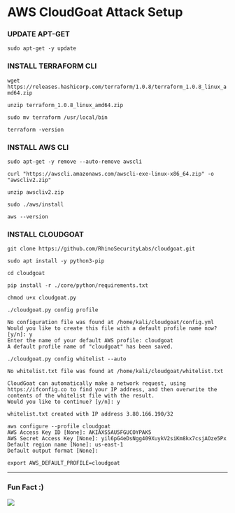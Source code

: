 # AWS CloudGoat Attack Setup

### UPDATE APT-GET

`sudo apt-get -y update`

### INSTALL TERRAFORM CLI

`wget https://releases.hashicorp.com/terraform/1.0.8/terraform_1.0.8_linux_amd64.zip`   

`unzip terraform_1.0.8_linux_amd64.zip `   

`sudo mv terraform /usr/local/bin`

`terraform -version`

### INSTALL AWS CLI

`sudo apt-get -y remove --auto-remove awscli`


`curl "https://awscli.amazonaws.com/awscli-exe-linux-x86_64.zip" -o "awscliv2.zip"`  

`unzip awscliv2.zip`  

`sudo ./aws/install`  

`aws --version`

### INSTALL CLOUDGOAT

`git clone https://github.com/RhinoSecurityLabs/cloudgoat.git`

`sudo apt install -y python3-pip`

`cd cloudgoat`

`pip install -r ./core/python/requirements.txt`

`chmod u+x cloudgoat.py`

`./cloudgoat.py config profile`

```
No configuration file was found at /home/kali/cloudgoat/config.yml
Would you like to create this file with a default profile name now? [y/n]: y
Enter the name of your default AWS profile: cloudgoat
A default profile name of "cloudgoat" has been saved.
``` 

`./cloudgoat.py config whitelist --auto`

```
No whitelist.txt file was found at /home/kali/cloudgoat/whitelist.txt

CloudGoat can automatically make a network request, using https://ifconfig.co to find your IP address, and then overwrite the contents of the whitelist file with the result.
Would you like to continue? [y/n]: y

whitelist.txt created with IP address 3.80.166.190/32
```

```
aws configure --profile cloudgoat
AWS Access Key ID [None]: AKIAXS5AU5FGUCOYPAK5
AWS Secret Access Key [None]: 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
Default region name [None]: us-east-1
Default output format [None]:
```

`export AWS_DEFAULT_PROFILE=cloudgoat`



---


### Fun Fact :)

<img src="https://github.com/mehdi-lamrani/hacking-workshop/blob/main/img/IMG_0490.jpg?raw=true"/>
